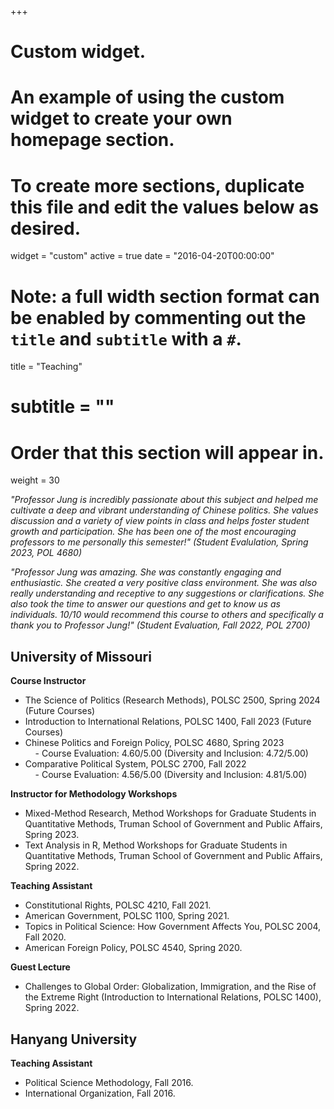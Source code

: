 +++
# Custom widget.
# An example of using the custom widget to create your own homepage section.
# To create more sections, duplicate this file and edit the values below as desired.
widget = "custom"
active = true
date = "2016-04-20T00:00:00"

# Note: a full width section format can be enabled by commenting out the `title` and `subtitle` with a `#`.
title = "Teaching"
# subtitle = ""


# Order that this section will appear in.
weight = 30

_"Professor Jung is incredibly passionate about this subject and helped me cultivate a deep and vibrant understanding of Chinese  politics. She values discussion and a variety of view points in class and helps foster student growth and participation. She has  been one of the most encouraging professors to me personally this semester!" (Student Evalulation, Spring 2023, POL 4680)_


_"Professor Jung was amazing. She was constantly engaging and enthusiastic. She created a very positive class environment. She  was also really understanding and receptive to any suggestions or clarifications. She also took the time to answer our questions  and get to know us as individuals. 10/10 would recommend this course to others and  specifically a thank you to Professor Jung!" (Student Evaluation, Fall 2022, POL 2700)_

<h2>University of Missouri</h2>

<b>Course Instructor</b>
- The Science of Politics (Research Methods), POLSC 2500, Spring 2024 (Future Courses)
- Introduction to International Relations, POLSC 1400, Fall 2023 (Future Courses)
- Chinese Politics and Foreign Policy, POLSC 4680, Spring 2023 
    <br>&nbsp;&nbsp;&nbsp;&nbsp;- Course Evaluation: 4.60/5.00 (Diversity and Inclusion: 4.72/5.00)
- Comparative Political System, POLSC 2700, Fall 2022
    <br>&nbsp;&nbsp;&nbsp;&nbsp;- Course Evaluation: 4.56/5.00 (Diversity and Inclusion: 4.81/5.00)

<b>Instructor for Methodology Workshops</b>
- Mixed-Method Research, Method Workshops for Graduate Students in Quantitative Methods, Truman School of Government and Public Affairs, Spring 2023.
- Text Analysis in R, Method Workshops for Graduate Students in Quantitative Methods, Truman School of Government and Public Affairs, Spring 2022.

<b>Teaching Assistant</b>
- Constitutional Rights, POLSC 4210, Fall 2021.
- American Government, POLSC 1100, Spring 2021.
- Topics in Political Science: How Government Affects You, POLSC 2004, Fall 2020.
- American Foreign Policy, POLSC 4540, Spring 2020.

<b>Guest Lecture</b>
- Challenges to Global Order: Globalization, Immigration, and the Rise of the Extreme Right (Introduction to International Relations, POLSC 1400), Spring 2022. 

<h2>Hanyang University</h2>

<b>Teaching Assistant</b>
- Political Science Methodology, Fall 2016.
- International Organization, Fall 2016.
